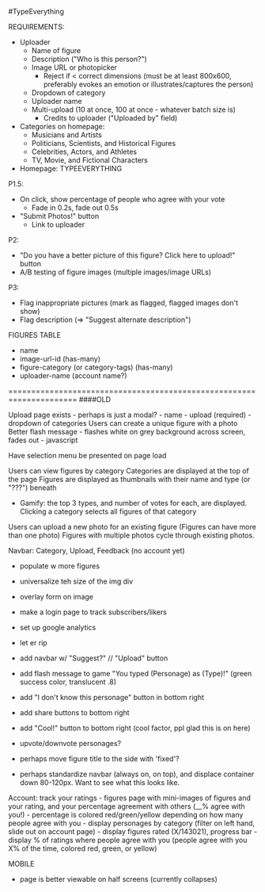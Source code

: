 #TypeEverything

REQUIREMENTS:
* Uploader
  - Name of figure
  - Description ("Who is this person?")
  - Image URL or photopicker
      - Reject if < correct dimensions (must be at least 800x600, preferably evokes an emotion or illustrates/captures the person)
  - Dropdown of category
  - Uploader name
  - Multi-upload (10 at once, 100 at once - whatever batch size is)
      - Credits to uploader ("Uploaded by" field)
* Categories on homepage:
  - Musicians and Artists
  - Politicians, Scientists, and Historical Figures
  - Celebrities, Actors, and Athletes
  - TV, Movie, and Fictional Characters
* Homepage: TYPEEVERYTHING


P1.5:
* On click, show percentage of people who agree with your vote
  - Fade in 0.2s, fade out 0.5s
* "Submit Photos!" button
  - Link to uploader

P2:
* "Do you have a better picture of this figure? Click here to upload!" button
* A/B testing of figure images (multiple images/image URLs)


P3:
* Flag inappropriate pictures (mark as flagged, flagged images don't show)
* Flag description (=> "Suggest alternate description")
    

FIGURES TABLE
- name
- image-url-id (has-many)
- figure-category (or category-tags) (has-many)
- uploader-name (account name?)






=====================================================================
####OLD


Upload page exists - perhaps is just a modal?
	- name
	- upload (required)
	- dropdown of categories
Users can create a unique figure with a photo
Better flash message - flashes white on grey background across screen, fades out - javascript

Have selection menu be presented on page load



Users can view figures by category
Categories are displayed at the top of the page
Figures are displayed as thumbnails with their name and type (or "???") beneath
  - Gamify: the top 3 types, and number of votes for each, are displayed.
Clicking a category selects all figures of that category

Users can upload a new photo for an existing figure (Figures can have more than one photo)
Figures with multiple photos cycle through existing photos.

Navbar: Category, Upload, Feedback (no account yet)

- populate w more figures
- universalize teh size of the img div
- overlay form on image
- make a login page to track subscribers/likers
- set up google analytics
- let er rip

- add navbar w/ "Suggest?" // "Upload" button
- add flash message to game "You typed (Personage) as (Type)!" (green success color, translucent .8)
- add "I don't know this personage" button in bottom right
- add share buttons to bottom right
- add "Cool!" button to bottom right (cool factor, ppl glad this is on here)
- upvote/downvote personages?

- perhaps move figure title to the side with 'fixed'?
- perhaps standardize navbar (always on, on top), and displace container down 80-120px. Want to see what this looks like.


Account: track your ratings
	- figures page with mini-images of figures and your rating, and your percentage agreement with others (__% agree with you!)
	- percentage is colored red/green/yellow depending on how many people agree with you
	- display personages by category (filter on left hand, slide out on account page)
	- display figures rated (X/143021), progress bar
	- display % of ratings where people agree with you (people agree with you X% of the time, colored red, green, or yellow)


MOBILE
- page is better viewable on half screens (currently collapses)


